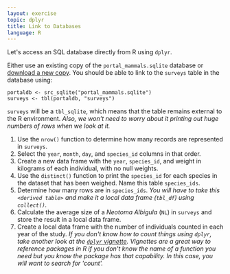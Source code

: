 ```yaml
---
layout: exercise
topic: dplyr
title: Link to Databases
language: R
---
```


Let's access an SQL database directly from R using `dplyr`.

Either use an existing copy of the `portal_mammals.sqlite` database or [download
a new copy](https://ndownloader.figshare.com/files/2292171). You
should be able to link to the `surveys` table in the database using:

```
portaldb <- src_sqlite("portal_mammals.sqlite")
surveys <- tbl(portaldb, "surveys")
```

`surveys` will be a `tbl_sqlite`, which means that the table remains external to 
the R environment. *Also, we won't need to worry about it printing out huge 
numbers of rows when we look at it.*

1. Use the `nrow()` function to determine how many records are represented in
   `surveys`.
2. Select the `year`, `month`, `day`, and `species_id` columns in that order.
3. Create a new data frame with the `year`, `species_id`, and weight in
   kilograms of each individual, with no null weights.
4. Use the `distinct()` function to print the `species_id` for each
   species in the dataset that has been weighed. Name this table `species_ids`.
5. Determine how many rows are in `species_ids`. *You will have to take this
   `<derived table>` and make it a local data frame (`tbl_df`) using
   `collect()`.*
6. Calculate the average size of a *Neotoma Albigula* (`NL`) in `surveys` and
   store the result in a local data frame.
7. Create a local data frame with the number of individuals counted in each year
   of the study. *If you don't know how to count things using `dplyr`, take
   another look at the
   [`dplyr` vignette](https://cran.rstudio.com/web/packages/dplyr/vignettes/introduction.html).
   Vignettes are a great way to reference packages in R if you don't know the 
   name of a function you need but you know the package has that capability. In
   this case, you will want to search for 'count'.*
